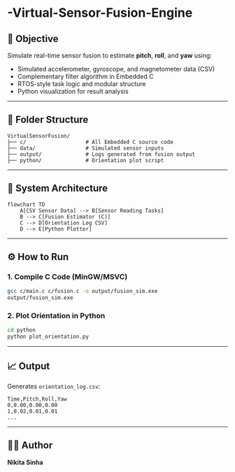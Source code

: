 # -Virtual-Sensor-Fusion-Engine
## 🎯 Objective
Simulate real-time sensor fusion to estimate **pitch**, **roll**, and **yaw** using:
- Simulated accelerometer, gyroscope, and magnetometer data (CSV)
- Complementary filter algorithm in Embedded C
- RTOS-style task logic and modular structure
- Python visualization for result analysis

---

## 📁 Folder Structure
```
VirtualSensorFusion/
├── c/                   # All Embedded C source code
├── data/                # Simulated sensor inputs
├── output/              # Logs generated from fusion output
├── python/              # Orientation plot script
```

---

## 🧠 System Architecture
```mermaid
flowchart TD
    A[CSV Sensor Data] --> B[Sensor Reading Tasks]
    B --> C[Fusion Estimator (C)]
    C --> D[Orientation Log CSV]
    D --> E[Python Plotter]
```

---

## ⚙️ How to Run

### 1. Compile C Code (MinGW/MSVC)
```bash
gcc c/main.c c/fusion.c -o output/fusion_sim.exe
output/fusion_sim.exe
```

### 2. Plot Orientation in Python
```bash
cd python
python plot_orientation.py
```

---

## 📈 Output
Generates `orientation_log.csv`:
```
Time,Pitch,Roll,Yaw
0,0.00,0.00,0.00
1,0.02,0.01,0.01
...
```

---

## 👩‍💻 Author
**Nikita Sinha**  
